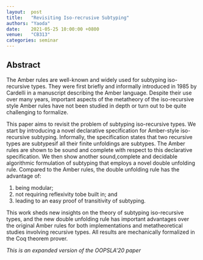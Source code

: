 ```yaml
--- 
layout:  post 
title:   "Revisiting Iso-recrusive Subtyping"
authors: "Yaoda"
date:    2021-05-25 10:00:00 +0800
venue:   "CB313"
categories: seminar
--- 
```

## Abstract

The Amber rules are well-known and widely used for subtyping iso-recursive types. 
They were first briefly and informally introduced in 1985 by Cardelli in a manuscript describing the Amber language. 
Despite their use over many years, 
important aspects of the metatheory of the iso-recursive style Amber rules have not
been studied in depth or turn out to be quite challenging to formalize.

This paper aims to revisit the problem of subtyping iso-recursive types. 
We start by introducing a novel declarative specification for Amber-style iso-recursive subtyping. 
Informally, the specification states that two recursive types are subtypesif all their finite unfoldings are subtypes. 
The Amber rules are shown to be sound and complete with respect to this declarative specification. 
We then show another sound,complete and decidable algorithmic formulation of subtyping that employs a novel double unfolding rule. 
Compared to the Amber rules, the double unfolding rule has the advantage of: 
1) being modular; 
2) not requiring reflexivity tobe built in; and 
3) leading to an easy proof of transitivity of subtyping. 

This work sheds new insights on the theory of subtyping iso-recursive types, 
and the new double unfolding rule has important advantages over the original Amber rules 
for both implementations and metatheoretical studies involving recursive types. 
All results are mechanically formalized in the Coq theorem prover.

_This is an expanded version of the OOPSLA'20 paper_
